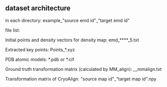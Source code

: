 ## dataset architecture
in each directory: example_"source emd id"_"target emd id"

file list:

Initial points and density vectors for density map: emd_\*\*\*\*\_5.txt

Extracted key points: Points_*.xyz

PDB atomic models: *.pdb or *.cif

Ground truth transformation matrix (calculated by MM_align): *_*_mmalign.txt

Transformation matrix of CryoAlign: "source map id"_"target map id".npy
